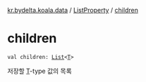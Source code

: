 [kr.bydelta.koala.data](../index.md) / [ListProperty](index.md) / [children](./children.md)

# children

`val children: `[`List`](https://kotlinlang.org/api/latest/jvm/stdlib/kotlin.collections/-list/index.html)`<`[`T`](index.md#T)`>`

저장할 [T](index.md#T)-type 값의 목록


